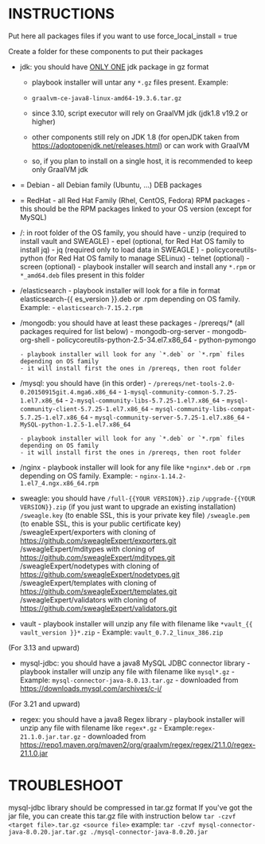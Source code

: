 # INSTRUCTIONS

Put here all packages files if you want to use force_local_install = true

Create a folder for these components to put their packages

- jdk: you should have <ins>ONLY ONE</ins> jdk package in gz format
  - playbook installer will untar any `*.gz` files present. Example:
  - `graalvm-ce-java8-linux-amd64-19.3.6.tar.gz`

  - since 3.10, script executor will rely on GraalVM jdk (jdk1.8 v19.2 or higher)
  - other components still rely on JDK 1.8 (for openJDK taken from https://adoptopenjdk.net/releases.html) or can work with GraalVM
  - so, if you plan to install on a single host, it is recommended to keep only GraalVM jdk

- <OS family> = Debian
      - all Debian family (Ubuntu, ...) DEB packages

- <OS family> = RedHat
      - all Red Hat Family (Rhel, CentOS, Fedora) RPM packages
      - this should be the RPM packages linked to your OS version (except for MySQL)

- <OS family>/: in root folder of the OS family, you should have
      - unzip (required to install vault and SWEAGLE)
      - epel (optional, for Red Hat OS family to install jq)
      - jq (required only to load data in SWEAGLE )
      - policycoreutils-python (for Red Hat OS family to manage SELinux)
      - telnet (optional)
      - screen (optional)
      - playbook installer will search and install any `*.rpm` or `*_amd64.deb` files present in this folder

- <OS family>/elasticsearch
      - playbook installer will look for a file in format elasticsearch-{{ es_version }}.deb or .rpm depending on OS family. Example:
      - `elasticsearch-7.15.2.rpm`

- <OS family>/mongodb: you should have at least these packages
      - /prereqs/* (all packages required for list below)
      - mongodb-org-server
      - mongodb-org-shell
      - policycoreutils-python-2.5-34.el7.x86_64
      - python-pymongo

      - playbook installer will look for any `*.deb` or `*.rpm` files depending on OS family
      - it will install first the ones in /prereqs, then root folder

- <OS family>/mysql: you should have (in this order)
      - `/prereqs/net-tools-2.0-0.20150915git.4.mga6.x86_64`
      - `1-mysql-community-common-5.7.25-1.el7.x86_64`
      - `2-mysql-community-libs-5.7.25-1.el7.x86_64`
      - `mysql-community-client-5.7.25-1.el7.x86_64`
      - `mysql-community-libs-compat-5.7.25-1.el7.x86_64`
      - `mysql-community-server-5.7.25-1.el7.x86_64`
      - `MySQL-python-1.2.5-1.el7.x86_64`

      - playbook installer will look for any `*.deb` or `*.rpm` files depending on OS family
      - it will install first the ones in /prereqs, then root folder

- <OS family>/nginx
      - playbook installer will look for any file like `*nginx*.deb` or `.rpm` depending on OS family. Example:
      - `nginx-1.14.2-1.el7_4.ngx.x86_64.rpm`

- sweagle: you should have
      `/full-{{YOUR VERSION}}.zip`
      `/upgrade-{{YOUR VERSION}}.zip` (if you just want to upgrade an existing installation)
      `/sweagle.key` (to enable SSL, this is your private key file)
      `/sweagle.pem` (to enable SSL, this is your public certificate key)
      /sweagleExpert/exporters with cloning of https://github.com/sweagleExpert/exporters.git
      /sweagleExpert/mditypes with cloning of https://github.com/sweagleExpert/mditypes.git
      /sweagleExpert/nodetypes with cloning of https://github.com/sweagleExpert/nodetypes.git
      /sweagleExpert/templates with cloning of https://github.com/sweagleExpert/templates.git
      /sweagleExpert/validators with cloning of https://github.com/sweagleExpert/validators.git

- vault
      - playbook installer will unzip any file with filename like `*vault_{{ vault_version }}*.zip`
      - Example: `vault_0.7.2_linux_386.zip`


(For 3.13 and upward)
- mysql-jdbc: you should have a java8 MySQL JDBC connector library
      - playbook installer will unzip any file with filename like `mysql*.gz`
      - Example: `mysql-connector-java-8.0.13.tar.gz`
      - downloaded from https://downloads.mysql.com/archives/c-j/


(For 3.21 and upward)
- regex: you should have a java8 Regex library
      - playbook installer will unzip any file with filename like `regex*.gz`
      - Example:`regex-21.1.0.jar.tar.gz`
      - downloaded from https://repo1.maven.org/maven2/org/graalvm/regex/regex/21.1.0/regex-21.1.0.jar


# TROUBLESHOOT

mysql-jdbc library should be compressed in tar.gz format
If you've got the jar file, you can create this tar.gz file with instruction below
`tar -czvf <target file>.tar.gz <source file>`
example: `tar -czvf mysql-connector-java-8.0.20.jar.tar.gz ./mysql-connector-java-8.0.20.jar`
